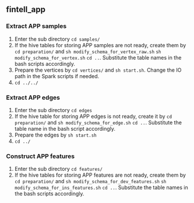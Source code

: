 ## fintell_app

### Extract APP samples
1. Enter the sub directory `cd samples/`
2. If the hive tables for storing APP samples are not ready, create them by `cd preparation/` and `sh modify_schema_for_vertex_raw.sh` `sh modify_schema_for_vertex.sh` `cd ..`. Substitute the table names in the bash scripts accordingly.
3. Prepare the vertices by `cd vertices/` and `sh start.sh`. Change the IO path in the Spark scripts if needed.
4. `cd ../../`

### Extract APP edges
1. Enter the sub directory `cd edges`
2. If the hive table for storing APP edges is not ready, create it by `cd preparation/` and `sh modify_schema_for_edge.sh` `cd ..`. Substitute the table name in the bash script accordingly.
3. Prepare the edges by `sh start.sh`
4. `cd ../`

### Construct APP features
1. Enter the sub directory `cd features/`
2. If the hive tables for storing APP features are not ready, create them by `cd preparation/` and `sh modify_schema_for_dev_features.sh` `sh modify_schema_for_ins_features.sh` `cd ..`. Substitute the table names in the bash scripts accordingly.
